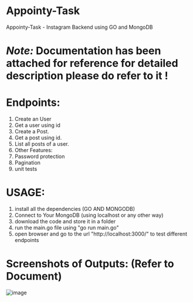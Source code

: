 # Appointy-Task
Appointy-Task - Instagram Backend using GO and MongoDB 

# *Note:* Documentation has been attached for reference for detailed description please do refer to it !

# Endpoints:
1. Create an User
2. Get a user using id
3. Create a Post.
4. Get a post using id.
5. List all posts of a user.
6. Other Features:
1. Password protection
2. Pagination
3. unit tests

# USAGE:
1. install all the dependencies (GO AND MONGODB)
2. Connect to Your MongoDB (using localhost or any other way)
3. download the code and store it in a folder
4. run the main.go file using "go run main.go"
5. open browser and go to the url "http://localhost:3000/" to test different endpoints 

# Screenshots of Outputs: (Refer to Document)
![image](https://user-images.githubusercontent.com/68018354/136670340-a4457975-ec62-4229-aa9b-c75f447c1a0a.png)
